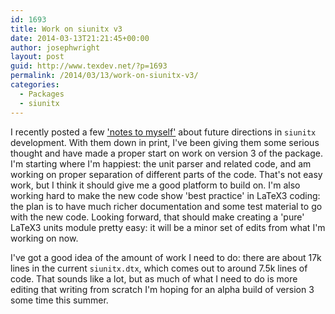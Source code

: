 ```yaml
---
id: 1693
title: Work on siunitx v3
date: 2014-03-13T21:21:45+00:00
author: josephwright
layout: post
guid: http://www.texdev.net/?p=1693
permalink: /2014/03/13/work-on-siunitx-v3/
categories:
  - Packages
  - siunitx
---
```

I recently posted a few ['notes to myself'](/2014/02/27/siunitx-development-notes-for-my-future-self/) about future directions in `siunitx` development. With them down in print, I've been giving them some serious thought and have made a proper start on work on version 3 of the package. I'm starting where I'm happiest: the unit parser and related code, and am working on proper separation of different parts of the code. That's not easy work, but I think it should give me a good platform to build on. I'm also working hard to make the new code show 'best practice' in LaTeX3 coding: the plan is to have much richer documentation and some test material to go with the new code. Looking forward, that should make creating a 'pure' LaTeX3 units module pretty easy: it will be a minor set of edits from what I'm working on now.

I've got a good idea of the amount of work I need to do: there are about 17k lines in the current `siunitx.dtx`, which comes out to around 7.5k lines of code. That sounds like a lot, but as much of what I need to do is more editing that writing from scratch I'm hoping for an alpha build of version 3 some time this summer.
